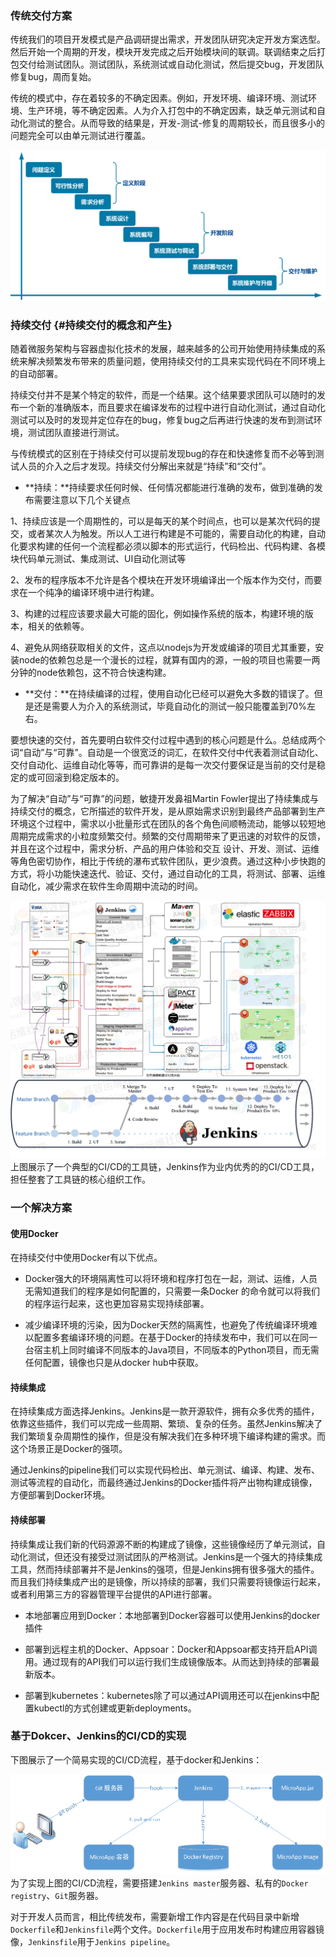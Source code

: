 ### **传统交付方案**

传统我们的项目开发模式是产品调研提出需求，开发团队研究决定开发方案选型。然后开始一个周期的开发，模块开发完成之后开始模块间的联调。联调结束之后打包交付给测试团队。测试团队，系统测试或自动化测试，然后提交bug，开发团队修复bug，周而复始。

传统的模式中，存在着较多的不确定因素。例如，开发环境、编译环境、测试环境、生产环境，等不确定因素。人为介入打包中的不确定因素，缺乏单元测试和自动化测试的整合。从而导致的结果是，开发-测试-修复的周期较长，而且很多小的问题完全可以由单元测试进行覆盖。

![](/assets/import3.png)

### 持续交付 {#持续交付的概念和产生}

随着微服务架构与容器虚拟化技术的发展，越来越多的公司开始使用持续集成的系统来解决频繁发布带来的质量问题，使用持续交付的工具来实现代码在不同环境上的自动部署。

持续交付并不是某个特定的软件，而是一个结果。这个结果要求团队可以随时的发布一个新的准确版本，而且要求在编译发布的过程中进行自动化测试，通过自动化测试可以及时的发现并定位存在的bug，修复bug之后再进行快速的发布到测试环境，测试团队直接进行测试。

与传统模式的区别在于持续交付可以提前发现bug的存在和快速修复而不必等到测试人员的介入之后才发现。持续交付分解出来就是“持续”和“交付”。

* **持续：**持续要求任何时候、任何情况都能进行准确的发布，做到准确的发布需要注意以下几个关键点

1、持续应该是一个周期性的，可以是每天的某个时间点，也可以是某次代码的提交，或者某次人为触发。所以人工进行构建是不可能的，需要自动化的构建，自动化要求构建的任何一个流程都必须以脚本的形式运行，代码检出、代码构建、各模块代码单元测试、集成测试、UI自动化测试等

2、发布的程序版本不允许是各个模块在开发环境编译出一个版本作为交付，而要求在一个纯净的编译环境中进行构建。

3、构建的过程应该要求最大可能的固化，例如操作系统的版本，构建环境的版本，相关的依赖等。

4、避免从网络获取相关的文件，这点以nodejs为开发或编译的项目尤其重要，安装node的依赖包总是一个漫长的过程，就算有国内的源，一般的项目也需要一两分钟的node依赖包，这不符合快速构建。

* **交付：**在持续编译的过程，使用自动化已经可以避免大多数的错误了。但是还是需要人为介入的系统测试，毕竟自动化的测试一般只能覆盖到70%左右。

要想快速的交付，首先要明白软件交付过程中遇到的核心问题是什么。总结成两个词“自动”与“可靠”。自动是一个很宽泛的词汇，在软件交付中代表着测试自动化、交付自动化、运维自动化等等，而可靠讲的是每一次交付要保证是当前的交付是稳定的或可回滚到稳定版本的。

为了解决“自动”与“可靠”的问题，敏捷开发鼻祖Martin Fowler提出了持续集成与持续交付的概念，它所描述的软件开发，是从原始需求识别到最终产品部署到生产环境这个过程中，需求以小批量形式在团队的各个角色间顺畅流动，能够以较短地周期完成需求的小粒度频繁交付。频繁的交付周期带来了更迅速的对软件的反馈，并且在这个过程中，需求分析、产品的用户体验和交互 设计、开发、测试、运维等角色密切协作，相比于传统的瀑布式软件团队，更少浪费。通过这种小步快跑的方式，将小功能快速迭代、验证、交付，通过自动化的工具，将测试、部署、运维自动化，减少需求在软件生命周期中流动的时间。

![](/assets/58f3b593-06a6-4c28-b579-2dc73d5d1dfc.png)上图展示了一个典型的CI/CD的工具链，Jenkins作为业内优秀的的CI/CD工具，担任整套了工具链的核心组织工作。

### **一个解决方案**

#### **使用Docker**

在持续交付中使用Docker有以下优点。

* Docker强大的环境隔离性可以将环境和程序打包在一起，测试、运维，人员无需知道我们的程序是如何配置的，只需要一条Docker 的命令就可以将我们的程序运行起来，这也更加容易实现持续部署。

* 减少编译环境的污染，因为Docker天然的隔离性，也避免了传统编译环境难以配置多套编译环境的问题。在基于Docker的持续发布中，我们可以在同一台宿主机上同时编译不同版本的Java项目，不同版本的Python项目，而无需任何配置，镜像也只是从docker hub中获取。

#### **持续集成**

在持续集成方面选择Jenkins。Jenkins是一款开源软件，拥有众多优秀的插件，依靠这些插件，我们可以完成一些周期、繁琐、复杂的任务。虽然Jenkins解决了我们繁琐复杂周期性的操作，但是没有解决我们在多种环境下编译构建的需求。而这个场景正是Docker的强项。

通过Jenkins的pipeline我们可以实现代码检出、单元测试、编译、构建、发布、测试等流程的自动化，而最终通过Jenkins的Docker插件将产出物构建成镜像，方便部署到Docker环境。

#### **持续部署**

持续集成让我们新的代码源源不断的构建成了镜像，这些镜像经历了单元测试，自动化测试，但还没有接受过测试团队的严格测试。Jenkins是一个强大的持续集成工具，然而持续部署并不是Jenkins的强项，但是Jenkins拥有很多强大的插件。而且我们持续集成产出的是镜像，所以持续的部署，我们只需要将镜像运行起来，或者利用第三方的容器管理平台提供的API进行部署。

* 本地部署应用到Docker：本地部署到Docker容器可以使用Jenkins的docker插件

* 部署到远程主机的Docker、Appsoar：Docker和Appsoar都支持开启API调用。通过现有的API我们可以运行我们生成镜像版本。从而达到持续的部署最新版本。

* 部署到kubernetes：kubernetes除了可以通过API调用还可以在jenkins中配置kubectl的方式创建或更新deployments。

### 基于Dokcer、Jenkins的CI/CD的实现

下图展示了一个简易实现的CI/CD流程，基于docker和Jenkins：

![](/assets/import2.png)为了实现上图的CI/CD流程，需要搭建`Jenkins master`服务器、私有的`Docker registry`、`Git`服务器。

对于开发人员而言，相比传统发布，需要新增工作内容是在代码目录中新增`Dockerfile`和`Jenkinsfile`两个文件。`Dockerfile`用于应用发布时构建应用容器镜像，`Jenkinsfile`用于`Jenkins pipeline`。

